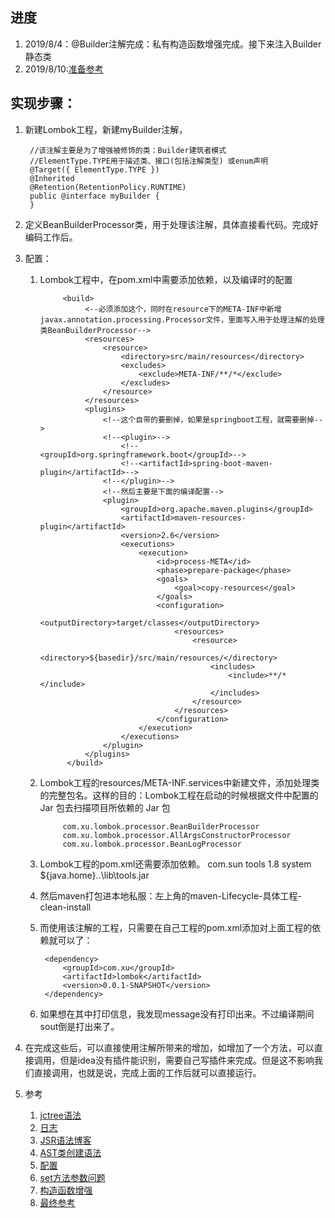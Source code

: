 ## 进度
1. 2019/8/4：@Builder注解完成：私有构造函数增强完成。接下来注入Builder静态类
2. 2019/8/10:[准备参考](https://blog.csdn.net/dap769815768/article/details/90448451)


## 实现步骤：
1. 新建Lombok工程，新建myBuilder注解，

        //该注解主要是为了增强被修饰的类：Builder建筑者模式
        //ElementType.TYPE用于描述类、接口(包括注解类型) 或enum声明
        @Target({ ElementType.TYPE })
        @Inherited
        @Retention(RetentionPolicy.RUNTIME)
        public @interface myBuilder {
        } 
2. 定义BeanBuilderProcessor类，用于处理该注解，具体直接看代码。完成好编码工作后。
3. 配置：
   1. Lombok工程中，在pom.xml中需要添加依赖，以及编译时的配置
   
               <build>
                    <--必须添加这个，同时在resource下的META-INF中新增javax.annotation.processing.Processor文件，里面写入用于处理注解的处理类BeanBuilderProcessor-->
                    <resources>
                        <resource>
                            <directory>src/main/resources</directory>
                            <excludes>
                                <exclude>META-INF/**/*</exclude>
                            </excludes>
                        </resource>
                    </resources>
                    <plugins>
                        <!--这个自带的要删掉，如果是springboot工程，就需要删掉-->
                        <!--<plugin>-->
                            <!--<groupId>org.springframework.boot</groupId>-->
                            <!--<artifactId>spring-boot-maven-plugin</artifactId>-->
                        <!--</plugin>-->
                        <!--然后主要是下面的编译配置-->
                        <plugin>
                            <groupId>org.apache.maven.plugins</groupId>
                            <artifactId>maven-resources-plugin</artifactId>
                            <version>2.6</version>
                            <executions>
                                <execution>
                                    <id>process-META</id>
                                    <phase>prepare-package</phase>
                                    <goals>
                                        <goal>copy-resources</goal>
                                    </goals>
                                    <configuration>
                                        <outputDirectory>target/classes</outputDirectory>
                                        <resources>
                                            <resource>
                                                <directory>${basedir}/src/main/resources/</directory>
                                                <includes>
                                                    <include>**/*</include>
                                                </includes>
                                            </resource>
                                        </resources>
                                    </configuration>
                                </execution>
                            </executions>
                        </plugin>
                    </plugins>
                </build>
    2. Lombok工程的resources/META-INF.services中新建文件，添加处理类的完整包名。这样的目的：Lombok工程在启动的时候根据文件中配置的 Jar 包去扫描项目所依赖的 Jar 包
    
                com.xu.lombok.processor.BeanBuilderProcessor
                com.xu.lombok.processor.AllArgsConstructorProcessor
                com.xu.lombok.processor.BeanLogProcessor
    2. Lombok工程的pom.xml还需要添加依赖。
            <dependency>
                <groupId>com.sun</groupId>
                <artifactId>tools</artifactId>
                <version>1.8</version>
                <scope>system</scope>
                <systemPath>${java.home}\..\lib\tools.jar</systemPath><!--这个就是找到jdk/lib包下的tools.jar，需要这个依赖-->
            </dependency>
            
    4. 然后maven打包进本地私服：左上角的maven-Lifecycle-具体工程-clean-install
    3. 而使用该注解的工程，只需要在自己工程的pom.xml添加对上面工程的依赖就可以了：
    
            <dependency>
                <groupId>com.xu</groupId>
                <artifactId>lombok</artifactId>
                <version>0.0.1-SNAPSHOT</version>
            </dependency>
     5. 如果想在其中打印信息，我发现message没有打印出来。不过编译期间sout倒是打出来了。
3. 在完成这些后，可以直接使用注解所带来的增加，如增加了一个方法，可以直接调用，但是idea没有插件能识别，需要自己写插件来完成。但是这不影响我们直接调用，也就是说，完成上面的工作后就可以直接运行。

4. 参考
   1. [jctree语法](https://static.javadoc.io/org.kohsuke.sorcerer/sorcerer-javac/0.11/com/sun/tools/javac/tree/JCTree.html)
   1. [日志](https://blog.csdn.net/enweitech/article/details/51915532)
   1. [JSR语法博客](https://blog.csdn.net/a_zhenzhen/article/details/86065063)
   1. [AST类创建语法](https://blog.csdn.net/lovelion/article/details/20309379) 
   2. [配置](https://juejin.im/entry/5a390ba76fb9a0451e3fed7c)
   3. [set方法参数问题](https://nicky-chen.github.io/2019/05/03/apt_lombok_implement/)
   4. [构造函数增强](https://houbb.github.io/2017/10/13/jctree)
   5. [最终参考](https://liuyehcf.github.io/2018/02/02/Java-JSR-269-%E6%8F%92%E5%85%A5%E5%BC%8F%E6%B3%A8%E8%A7%A3%E5%A4%84%E7%90%86%E5%99%A8/) 
